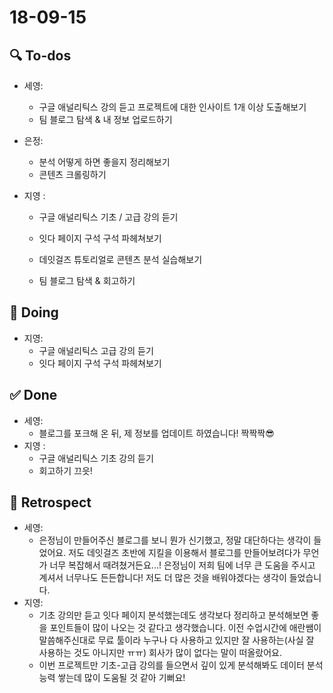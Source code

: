 # 18-09-15
## 🔍 To-dos

- 세영:
  - 구글 애널리틱스 강의 듣고 프로젝트에 대한 인사이트 1개 이상 도출해보기
  - 팀 블로그 탐색 & 내 정보 업로드하기

- 은정:
  - 분석 어떻게 하면 좋을지 정리해보기
  - 콘텐츠 크롤링하기

- 지영 :

  - 구글 애널리틱스 기초 / 고급 강의 듣기

  - 잇다 페이지 구석 구석 파헤쳐보기
  - 데잇걸즈 튜토리얼로 콘텐츠 분석 실습해보기
  - 팀 블로그 탐색 & 회고하기

## 📝 Doing

- 지영:
  - 구글 애널리틱스 고급 강의 듣기
  - 잇다 페이지 구석 구석 파헤쳐보기

## ✅ Done

- 세영:
  - 블로그를 포크해 온 뒤, 제 정보를 업데이트 하였습니다! 짝짝짝😎
- 지영 :
  - 구글 애널리틱스 기초 강의 듣기
  - 회고하기 끄읏!

## 🙌 Retrospect

- 세영:
  - 은정님이 만들어주신 블로그를 보니 뭔가 신기했고, 정말 대단하다는 생각이 들었어요. 저도 데잇걸즈 초반에 지킬을 이용해서 블로그를 만들어보려다가 무언가 너무 복잡해서 때려쳤거든요...! 은정님이 저희 팀에 너무 큰 도움을 주시고 계셔서 너무나도 든든합니다! 저도 더 많은 것을 배워야겠다는 생각이 들었습니다.
- 지영:
  - 기초 강의만 듣고 잇다 페이지 분석했는데도 생각보다 정리하고 분석해보면 좋을 포인트들이 많이 나오는 것 같다고 생각했습니다. 이전 수업시간에 애란쌤이 말씀해주신대로 무료 툴이라 누구나 다 사용하고 있지만 잘 사용하는(사실 잘 사용하는 것도 아니지만 ㅠㅠ) 회사가 많이 없다는 말이 떠올랐어요.
  - 이번 프로젝트만 기초-고급 강의를 들으면서 깊이 있게 분석해봐도 데이터 분석 능력 쌓는데 많이 도움될 것 같아 기뻐요!